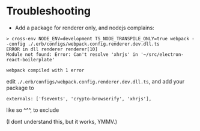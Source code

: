# Troubleshooting

- Add a package for renderer only, and nodejs complains:
```
> cross-env NODE_ENV=development TS_NODE_TRANSPILE_ONLY=true webpack --config ./.erb/configs/webpack.config.renderer.dev.dll.ts
ERROR in dll renderer renderer[10]
Module not found: Error: Can't resolve 'xhrjs' in '~/src/electron-react-boilerplate'

webpack compiled with 1 error
```

edit `./.erb/configs/webpack.config.renderer.dev.dll.ts`, and add your package to
```
externals: ['fsevents', 'crypto-browserify', 'xhrjs'],
```
like so ^^^, to exclude

(I dont understand this, but it works, YMMV.)

